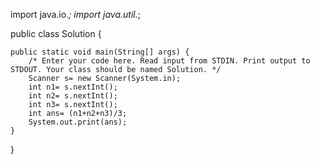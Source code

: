 import java.io.*;
import java.util.*;

public class Solution {

    public static void main(String[] args) {
        /* Enter your code here. Read input from STDIN. Print output to STDOUT. Your class should be named Solution. */
        Scanner s= new Scanner(System.in);
        int n1= s.nextInt();
        int n2= s.nextInt();
        int n3= s.nextInt();
        int ans= (n1+n2+n3)/3;
        System.out.print(ans);
    }
}
